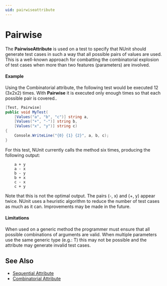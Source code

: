 ```yaml
---
uid: pairwiseattribute
---
```


# Pairwise


The **PairwiseAttribute** is used on a test to specify that NUnit should
generate test cases in such a way that all possible pairs of
values are used. This is a well-known approach for combatting
the combinatorial explosion of test cases when more than
two features (parameters) are involved.

#### Example

Using the Combinatorial attribute, the following test would be executed 12 (3x2x2) times.
With **Pairwise** it is executed only enough times so that each possible pair is covered..

```csharp
[Test, Pairwise]
public void MyTest(
    [Values("a", "b", "c")] string a,
    [Values("+", "-")] string b,
    [Values("x", "y")] string c)
{
    Console.WriteLine("{0} {1} {2}", a, b, c);
}
```

For this test, NUnit currently calls the method six times, producing the following output:

```
	a + y
	a - x
	b - y
	b + x
	c - x
	c + y
```

Note that this is not the optimal output. The pairs (-, x) and (+, y)
appear twice. NUnit uses a heuristic algorithm to reduce the number of test cases as much
as it can. Improvements may be made in the future.

#### Limitations

When used on a generic method the programmer must ensure that all
possible combinations of arguments are valid. When multiple parameters
use the same generic type (e.g.: T) this may not be possible and the
attribute may generate invalid test cases.

## See Also
 * [Sequential Attribute](sequential.md)
 * [Combinatorial Attribute](combinatorial.md)
